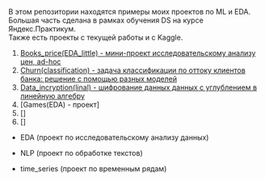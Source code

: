 В этом репозитории находятся примеры моих проектов по ML и EDA.\
Большая часть сделана в рамках обучения DS на курсе Яндекс.Практикум.\
Также есть проекты с текущей работы и с Kaggle.

1. [Books_price(EDA_little) - мини-проект исследовательскому анализу цен, ad-hoc](https://github.com/MashaMelyashinskaya/Piggy_bank/tree/main/Books_price(EDA_little))
2. [Churn(classification) - задача классификации по оттоку клиентов банка: решение с помощью разных моделей](https://github.com/MashaMelyashinskaya/Piggy_bank/tree/main/Churn(classification))
3. [Data_incryption(linal) - шифрование данных данных с углублением в линейную алгебру](https://github.com/MashaMelyashinskaya/Piggy_bank/tree/main/Data_incryption(linal))
4. [Games(EDA) - проект]
5. []
6. []
- EDA (проект по исследовательскому анализу данных)



- NLP (проект по обработке текстов)
- time_series (проект по временным рядам)



		
			
			


